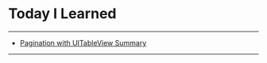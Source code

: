 # Today I Learned

---

- [Pagination with UITableView Summary](https://vincentgeranium.github.io/ios,/swift/2020/03/07/DispathchQueueSummary.html)

---
